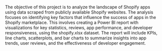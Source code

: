 The objective of this project is to analyze the landscape of Shopify apps using data scraped from publicly available Shopify websites. The analysis focuses on identifying key factors that influence the success of apps in the Shopify marketplace. This involves creating a Power BI report with visualizations for key statistics, reviews, app performance, and developer responsiveness, using the shopify.xlsx dataset. The report will include KPIs, line charts, scatterplots, and bar charts to summarize insights into app trends, user reviews, and the effectiveness of developer engagement.
